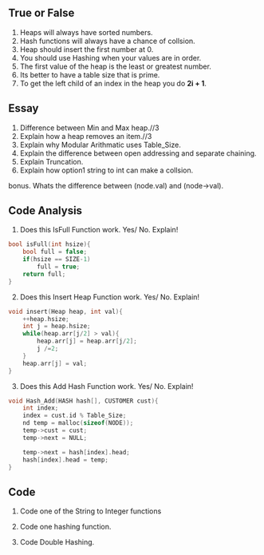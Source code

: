 ## True or False
1. Heaps will always have sorted numbers.
2. Hash functions will always have a chance of collsion.
3. Heap should insert the first number at 0.
4. You should use Hashing when your values are in order.
5. The first value of the heap is the least or greatest number.
6. Its better to have a table size that is prime.
7. To get the left child of an index in the heap you do **2i + 1**.


## Essay
1. Difference between Min and Max heap.//3
2. Explain how a heap removes an item.//3
3. Explain why Modular Arithmatic uses Table_Size.
4. Explain the difference between open addressing and separate chaining.
5. Explain Truncation.
6. Explain how option1 string to int can make a collsion.

bonus. Whats the difference between (node.val) and (node->val).
## Code Analysis

1. Does this  IsFull Function work. Yes/ No. Explain!
```c
bool isFull(int hsize){
    bool full = false;
    if(hsize == SIZE-1)
        full = true;
    return full;
}
```
2. Does this Insert Heap Function work. Yes/ No. Explain!
```c
void insert(Heap heap, int val){
    ++heap.hsize;
    int j = heap.hsize;
    while(heap.arr[j/2] > val){
        heap.arr[j] = heap.arr[j/2];
        j /=2;
    }
    heap.arr[j] = val;
}
```

3. Does this Add Hash Function work. Yes/ No. Explain!

```c
void Hash_Add(HASH hash[], CUSTOMER cust){
    int index;
    index = cust.id % Table_Size;
    nd temp = malloc(sizeof(NODE));
    temp->cust = cust;
    temp->next = NULL;

    temp->next = hash[index].head;
    hash[index].head = temp;
}
```

## Code
1. Code one of the String to Integer functions

2. Code one hashing function.

3. Code Double Hashing.
